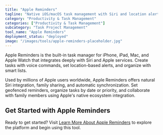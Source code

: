 ```yaml
---
title: "Apple Reminders"
tagline: "Native iOS/macOS task management with Siri and location alerts"
category: "Productivity & Task Management"
categories: ["Productivity & Task Management"]
subcategory: "Task Project Management"
tool_name: "Apple Reminders"
deployment_status: "deployed"
image: "/images/tools/apple-reminders-placeholder.jpg"
---
```

Apple Reminders is the built-in task manager for iPhone, iPad, Mac, and Apple Watch that integrates deeply with Siri and Apple services. Create tasks with voice commands, set location-based alerts, and organize with smart lists.

Used by millions of Apple users worldwide, Apple Reminders offers natural Siri integration, family sharing, and automatic synchronization. Set geofenced reminders, organize tasks by date or priority, and collaborate with family members using Apple's native ecosystem integration.

## Get Started with Apple Reminders

Ready to get started? Visit [Learn More About Apple Reminders](https://support.apple.com/en-us/HT205890) to explore the platform and begin using this tool.